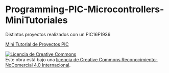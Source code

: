 # Programming-PIC-Microcontrollers-MiniTutoriales

Distintos proyectos realizados con un PIC16F1936

[Mini Tutorial de Proyectos PIC](https://github.com/Borxo/Programming-PIC-Microcontrollers-MiniTutoriales/wiki)

<a rel="license" href="http://creativecommons.org/licenses/by-nc/4.0/"><img alt="Licencia de Creative Commons" style="border-width:0" src="https://i.creativecommons.org/l/by-nc/4.0/88x31.png" /></a><br />Este obra está bajo una <a rel="license" href="http://creativecommons.org/licenses/by-nc/4.0/">licencia de Creative Commons Reconocimiento-NoComercial 4.0 Internacional</a>.
